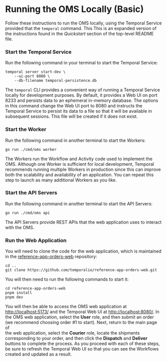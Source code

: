 # Running the OMS Locally (Basic)

Follow these instructions to run the OMS locally, using the 
Temporal Service provided that the `temporal` command. This 
This is an expanded version of the instructions found in the 
_Quickstart_ section of the top-level README file.


### Start the Temporal Service

Run the following command in your terminal to start the Temporal 
Service:

```command
temporal server start-dev \
    --ui-port 8080 \
	--db-filename temporal-persistence.db
```

The `temporal` CLI provides a convenient way of running a 
Temporal Service locally for development purposes. By default,
it provides a Web UI on port 8233 and persists data to an 
ephemeral in-memory database. The options in this command 
change the Web UI port to 8080 and instructs the Temporal 
Service to persist its data to a file so that it will be 
available in subsequent sessions. This file will be created 
if it does not exist.


### Start the Worker

Run the following command in another terminal to start the Workers:

```command
go run ./cmd/oms worker
```

The Workers run the Workflow and Activity code used to implement the
OMS. Although one Worker is sufficient for local development, Temporal
recommends running multiple Workers in production since this can improve
both the scalability and availability of an application. You can repeat
this step to launch as many additional Workers as you like.


### Start the API Servers

Run the following command in another terminal to start the API Servers:

```command
go run ./cmd/oms api
```

The API Servers provide REST APIs that the web application uses to 
interact with the OMS. 


### Run the Web Application
You will need to clone the code for the web application, which is 
maintained in the [reference-app-orders-web](https://github.com/temporalio/reference-app-orders-web) 
repository:

```command
cd ..
git clone https://github.com/temporalio/reference-app-orders-web.git
```

You will then need to run the following commands to start it:

```command
cd reference-app-orders-web
pnpm install
pnpm dev
```

<!--
	TODO: expand this section to cover more advanced cases
	      and then move it to a separate document (with a 
		  demo video) that can be referenced by the other
		  instructions for running it.
-->

You will then be able to access the OMS web application at 
<http://localhost:5173/> and the Temporal Web UI at 
<http://localhost:8080/>. In the OMS web application, select 
the **User** role, and then submit an order (we recommend 
choosing order #1 to start). Next, return to the main page of  
the web application, select the **Courier** role, locate
the shipments corresponding to your order, and then click 
the **Dispatch** and **Deliver** buttons to complete the 
process. As you proceed with each of these steps, be sure 
to refresh the Temporal Web UI so that you can see the 
Workflows created and updated as a result. 


